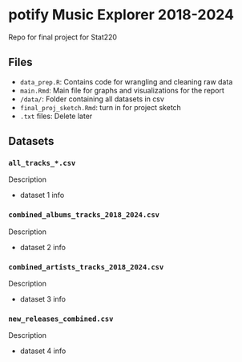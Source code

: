 # potify Music Explorer 2018-2024
Repo for final project for Stat220

## Files
- `data_prep.R`: Contains code for wrangling and cleaning raw data
- `main.Rmd`: Main file for graphs and visualizations for the report
- `/data/`: Folder containing all datasets in csv
- `final_proj_sketch.Rmd`: turn in for project sketch
- `.txt` files: Delete later

## Datasets
### `all_tracks_*.csv`
Description
- dataset 1 info

### `combined_albums_tracks_2018_2024.csv`
Description
- dataset 2 info

### `combined_artists_tracks_2018_2024.csv`
Description
- dataset 3 info

### `new_releases_combined.csv`
Description
- dataset 4 info
